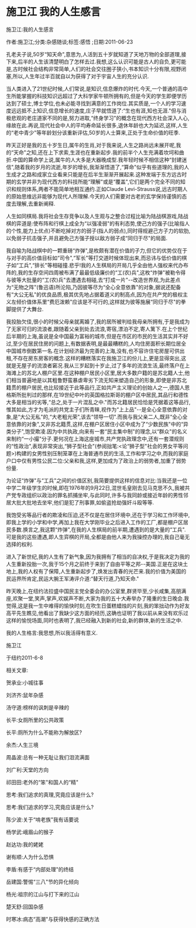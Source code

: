 # 施卫江  我的人生感言

施卫江:我的人生感言

作者:施卫江;分类:杂感随谈;标签:感悟 ;日期:2011-06-23

孔老夫子说,50岁“知天命",意思为,人活到五十岁就知道了天地万物的全部道理,接下来,后半的人生该清楚明白了怎样去过.我想,这么认识可能是古人的自负,更可能是,古时候社会结构非常简单,人们的社会交往圈子狭小,书本知识十分有限,视野闭塞,所以,人生年过半百就自以为获得了对于宇宙人生的充分认识.

当人类进入了21世纪时候,人们常说,是知识,信息爆炸的时代.今天,一个普通的高中生所能掌握的科技知识远超过了大科学家牛顿所拥有的,但是今天的学生即便学历达到了硕士,博士学位,也未必能寻找到满意的工作岗位.其实质是,一个人的学习速度远远抵不上知识,信息增长的速度,庄子早就悟道了:“生也有涯,知也无涯."但与消极悲观的老庄道家不同的是,努力进取,“终身学习"的概念在现代西方社会深入人心,缘故在此.再说,现代社会中人的平均寿命延长很多,退休年龄也大为延迟,这样,人生的“老中青少"等年龄划分该重新评估,50岁的人士算来,正处于生命价值的旺季.

昨天正好是我的五十岁生日,属牛的生肖,对于我来说,人生之路尚远未展开呢,我的“天命"之知,还在上下求索,生涯也在重新起步.我的前半个人生充满着坎坷和曲折.中国的算命学上说,属牛的人大多是大器晚成型.我年轻时候不相信这种“封建迷信",随着我的岁月的流逝,年岁的增长,我渐渐悟道了,“算命"似乎有些道理的,我的人生成才之路和成家立业看来只能是在后半生渐渐开展起来.这种发端于东方远古时期的玄学并非为现代西方的科技所能“理解"或是“覆盖",它们是两个完全不同的知识和规则体系,两者不能简单地相互通约.正如Claude Levi-Strauss说,远古时期人的原始思维远非能够为现代人所理解.今天的人们需要对古老的玄学保持谨慎的态度去理解,去重新阐释.

人生如同棋局.我将社会生存竞争以及人生观与之整合过程比喻为陆战棋游戏,陆战棋的弈道是:使布阵和行棋上成全为“以强凌弱"的有利态势,使己方的强子(比喻指人的个性,能力上优点)不断吃掉对方的弱子(指人的弱点),同时得规避己方子力的软肋,以免弱子抗击强子,并且避免己方强子授以敌方弱子成“同归于尽"的局面.

我自喻为陆战棋中的一颗重磅“炸弹",是枚颇有潜在价值的子力,但它的优势仅在于与对手的高价值目标如“司令",“军长"等打交道时候体现出来,而忌讳与低价值的棋子如“工兵",“排长"等相碰撞.悲乎!我的人生棋局的开局几乎全由他人强权来代办布阵的,我的生存空间四周被布满了最最低级廉价的“工(农)兵",这枚“炸弹"被勒令得与彼等大批量的“工(农)兵"去遭遇去相碰,去“打成一片"--改造世界观,为此差点为“无物之阵"(鲁迅语)所沦陷,乃因彼等尽为“全心全意依靠"的对象,据说还配备有“大公无私"的优良品质,极其优先地占据着道义的制高点,因为在共产党的极权主义左倾价值体系里“费厄泼赖"应该是不可行的,这样就为彼等施展“同归于尽"的拳脚提供了大舞台.

我投胎欠佳,很小的时候父母亲就离婚了,我的居所被判给我母亲所拥有,于是我成为了无家可归的流浪者,跟随着父亲到处去流浪,寄宿,漂泊不定,寄人篱下.在上个世纪后半期的上海,虽说是全中国最为富裕的城市,但是在市区的市民的生活其实并不好过,至少在居民住房的问题上,有数据表明,是最最糟糕的,人均住房面积长期位居全中国城市倒数第一名.在计划经济最为完善的上海,没有,也不容许住宅房屋可供出租,不存在房东房客的概念.这样的糟糕落实在我施卫江的份儿上,更是显得突出,这就是无屋子的流浪者窘况.我从三岁起到十岁止,过了多年的流浪生活,最终落户在上海滩上的苏北人棚户区里.在这种棚户居民小区里,居大多数户籍的是苏北籍人士,他们相当普遍地是以其粗鲁野蛮暴虐卑劣下流无知来塑造自己的形象,即使是非苏北籍贯的棚户居民,也比较接近于此等品行,正如共产主义理论的创始人之一,德国人恩格斯所批判过的那样,在19世纪中叶的英国格拉斯哥的棚户区中居民,其品行和德性大多是相当的劣等,“总之,处于一片混乱之中."而苏北籍居民恰恰是凭据着这等品行,惟其如此,方才为毛派的共党主子们所青睐,视作为“上上品"--是全心全意依靠的对象,是“大公无私"的,“大老粗光荣",该去“领导一切".而我与我父亲二人,既非“全心全意依靠的对象",又非苏北籍贯,这样,在棚户区居住小区中成为了“少数民族"中的“异类分子",饱受欺凌.因为中共执政,向来有一套“民主集中制"的理念,以“群众"的名义来制约“一小撮"分子.更何况在上海这座城市,共产党执政理念中,还有一套潜规则的“性政治",表现非常突出,“狮子型社会"(参阅拙笔:<论“狮子型"社会的男女平等问题>)构建的女男性别压制笼罩在上海普通市民的生活,工作和学习之中,而我的家庭户口中仅有男性公民二位:父亲和我,这样,更加成为了政治上的弱势者,加重了弱势份量.

为论证“炸弹"与“工兵"之间的价值区别,我简要提供这样的信息对比:当我还是一位中学二年级学生的时候,即在1976年的9月22日,混世毛皇刚去见马克思不久,我被共产党专政组织以政治的罪名抓捕坐牢,与此同时,许多与我同龄或接近年龄的男性邻居大批大批地去坐牢,他们是犯了刑事罪,如偷盗抢劫强奸斗殴等等.

我饱受劣等品行者的欺凌和压迫,还不仅是在居住环境中,还在于学习和工作环境中,即我上学的小学和中学,再加上我在大学刚毕业之后进入工作的工厂,都是棚户区居民多数.换言之,我这颗“炸弹",在我的人生棋局的前半期,遭遇到的是大量的“工兵".可是我的这些遭遇,即人生弈棋的开局,全都是由他人来为我操控办理的,我自己毫无选择的权利.

进入了新世纪,我的人生有了新气象,因为我拥有了相当的自决权,于是我决定为我的人生重新投胎一次,我于15个月之前终于来到了自由平等之邦--美国.正是在这块土地上,我的人权有了保障,人生重新起步了,焕发出青春的光芒来.我的价值为美国的民运界所肯定,民运大腕王军涛评介道:“替天行道,乃知天命."

昨天晚上,在纽约法拉盛中国民主党全委会的办公室里,群贤毕至,少长咸集,高朋满座,欢聚一堂,笑声,掌声,欢娱声不断,大家为我的五十大寿举办了隆重的生日晚会.我觉得,这是我一生中难得的愉快时刻,在吹生日蛋糕蜡烛的片刻,我的笨拙动作为好友高平先生瞧见,他看出了我缺少这方面的经历,这确也证明了我以前从来没有欢乐过这样的愉悦场面,同时也表明了,我已经融入到新的社会,新的群体,新的生活之中.

我的人生格言:我思想,所以我活得有意义.

施卫江

于纽约2011-6-8



相关文章:

贺承业:小城往事

刘济齐:鼠年杂感

汤守道:榜样的讽刺是辛辣的

长平:女厕所里的公共政策

长平:厕所为什么不能称为解放区?

余杰:人生三境

周晶波:总有一种无耻让我们泪流满面

刘广利:天堂的方向

祁田田:老外的“笨"和国人的“精"

思考:我们追求的真理,究竟应该是什么?

思考:我们追求的学习,究竟应该是什么?

陈少波:关于“啃老族"我有话要说

杨学武:峨眉山的猴子

赵达功:我的姥姥

谢有顺:人为什么恐惧

李盾:有感于“内部处理"的终结

岳建国:警惕“三八"节的异化倾向

杨光:祖宗的江山与打下来的江山

楚天舒:回国杂感

时寒冰:病态“高潮"与获得快感的正确方法